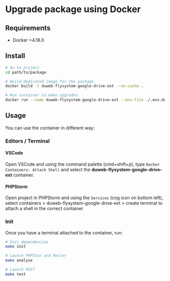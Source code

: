 # Upgrade package using Docker

## Requirements
- Docker >4.18.0

## Install
```bash
# Go to project
cd path/to/package

# Build dedicated image for the package
docker build -t duweb-flysystem-google-drive-ext --no-cache .

# Run container to make upgrades
docker run --name duweb-flysystem-google-drive-ext --env-file ./.env.docker -v $(pwd):/var/www -d --tty duweb-flysystem-google-drive-ext
```

## Usage
You can use the container in different way:

### Editors / Terminal

#### VSCode
Open VSCode and using the command palette (cmd+shift+p), type `Docker Containers: Attach Shell` 
and select the **duweb-flysystem-google-drive-ext** container.

#### PHPStorm
Open project in PHPStorm and using the `Services` (cog icon on bottom left), 
select containers > duweb-flysystem-google-drive-ext > create terminal to attach a shell in the correct container

### Init
Once you have a terminal attached to the container, run:
```bash
# Init dependencies 
make init

# Launch PHPStan and Rector
make analyse

# Launch PEST
make test
```


